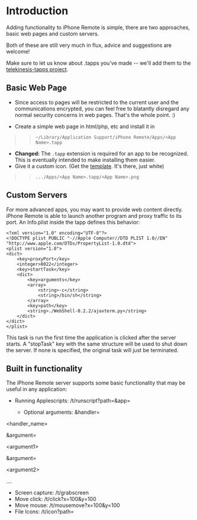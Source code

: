 # Introduction #

Adding functionality to iPhone Remote is simple, there are two approaches, basic web pages and custom servers.

Both of these are still very much in flux, advice and suggestions are welcome!

Make sure to let us know about .tapps you've made -- we'll add them to the [telekinesis-tapps project](http://code.google.com/p/telekinesis-tapps/).




## Basic Web Page ##

  * Since access to pages will be restricted to the current user and the communications encrypted, you can feel free to blatantly disregard any normal security concerns in web pages. That's the whole point. :)

  * Create a simple web page in html/php, etc and install it in
> > `~/Library/Application Support/iPhone Remote/Apps/<App Name>.tapp`
  * **Changed:** The `.tapp` extension is required for an app to be recognized. This is eventually intended to make installing them easier.
  * Give it a custom icon. (Get the [template](http://telekinesis.blacktree.com/TappTemplate.png). It's there, just white)
> > `.../Apps/<App Name>.tapp/<App Name>.png`



## Custom Servers ##

For more advanced apps, you may want to provide web content directly.
iPhone Remote is able to launch another program and proxy traffic to its port. An Info.plist inside the tapp defines this behavior:

```
<?xml version="1.0" encoding="UTF-8"?>
<!DOCTYPE plist PUBLIC "-//Apple Computer//DTD PLIST 1.0//EN" "http://www.apple.com/DTDs/PropertyList-1.0.dtd">
<plist version="1.0">
<dict>
	<key>proxyPort</key>
	<integer>8022</integer>
	<key>startTask</key>
	<dict>
		<key>arguments</key>
		<array>
			<string>-c</string>
			<string>/bin/sh</string>
		</array>
		<key>path</key>
		<string>./WebShell-0.2.2/ajaxterm.py</string>
	</dict>
</dict>
</plist>
```

This task is run the first time the application is clicked after the server starts. A "stopTask" key with the same structure will be used to shut down the server. If none is specified, the original task will just be terminated.

## Built in functionality ##

The iPhone Remote server supports some basic functionality that may be useful in any application:

  * Running Applescripts: /t/runscript?path=<relative path>&app=<App Name>
    * Optional arguments: &handler=

<handler\_name>

&argument=

&lt;argument1&gt;

&argument=

&lt;argument2&gt;

....
  * Screen capture: /t/grabscreen
  * Move click: /t/click?x=100&y=100
  * Move mouse: /t/mousemove?x=100&y=100
  * File Icons: /t/icon?path=<Absolute path>
